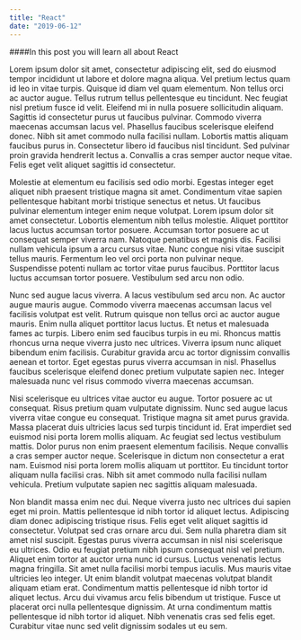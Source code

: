```yaml
---
title: "React"
date: "2019-06-12"
---
```


####In this post you will learn all about React

Lorem ipsum dolor sit amet, consectetur adipiscing elit, sed do eiusmod tempor incididunt ut labore et dolore magna aliqua. Vel pretium lectus quam id leo in vitae turpis. Quisque id diam vel quam elementum. Non tellus orci ac auctor augue. Tellus rutrum tellus pellentesque eu tincidunt. Nec feugiat nisl pretium fusce id velit. Eleifend mi in nulla posuere sollicitudin aliquam. Sagittis id consectetur purus ut faucibus pulvinar. Commodo viverra maecenas accumsan lacus vel. Phasellus faucibus scelerisque eleifend donec. Nibh sit amet commodo nulla facilisi nullam. Lobortis mattis aliquam faucibus purus in. Consectetur libero id faucibus nisl tincidunt. Sed pulvinar proin gravida hendrerit lectus a. Convallis a cras semper auctor neque vitae. Felis eget velit aliquet sagittis id consectetur.

Molestie at elementum eu facilisis sed odio morbi. Egestas integer eget aliquet nibh praesent tristique magna sit amet. Condimentum vitae sapien pellentesque habitant morbi tristique senectus et netus. Ut faucibus pulvinar elementum integer enim neque volutpat. Lorem ipsum dolor sit amet consectetur. Lobortis elementum nibh tellus molestie. Aliquet porttitor lacus luctus accumsan tortor posuere. Accumsan tortor posuere ac ut consequat semper viverra nam. Natoque penatibus et magnis dis. Facilisi nullam vehicula ipsum a arcu cursus vitae. Nunc congue nisi vitae suscipit tellus mauris. Fermentum leo vel orci porta non pulvinar neque. Suspendisse potenti nullam ac tortor vitae purus faucibus. Porttitor lacus luctus accumsan tortor posuere. Vestibulum sed arcu non odio.

Nunc sed augue lacus viverra. A lacus vestibulum sed arcu non. Ac auctor augue mauris augue. Commodo viverra maecenas accumsan lacus vel facilisis volutpat est velit. Rutrum quisque non tellus orci ac auctor augue mauris. Enim nulla aliquet porttitor lacus luctus. Et netus et malesuada fames ac turpis. Libero enim sed faucibus turpis in eu mi. Rhoncus mattis rhoncus urna neque viverra justo nec ultrices. Viverra ipsum nunc aliquet bibendum enim facilisis. Curabitur gravida arcu ac tortor dignissim convallis aenean et tortor. Eget egestas purus viverra accumsan in nisl. Phasellus faucibus scelerisque eleifend donec pretium vulputate sapien nec. Integer malesuada nunc vel risus commodo viverra maecenas accumsan.

Nisi scelerisque eu ultrices vitae auctor eu augue. Tortor posuere ac ut consequat. Risus pretium quam vulputate dignissim. Nunc sed augue lacus viverra vitae congue eu consequat. Tristique magna sit amet purus gravida. Massa placerat duis ultricies lacus sed turpis tincidunt id. Erat imperdiet sed euismod nisi porta lorem mollis aliquam. Ac feugiat sed lectus vestibulum mattis. Dolor purus non enim praesent elementum facilisis. Neque convallis a cras semper auctor neque. Scelerisque in dictum non consectetur a erat nam. Euismod nisi porta lorem mollis aliquam ut porttitor. Eu tincidunt tortor aliquam nulla facilisi cras. Nibh sit amet commodo nulla facilisi nullam vehicula. Pretium vulputate sapien nec sagittis aliquam malesuada.

Non blandit massa enim nec dui. Neque viverra justo nec ultrices dui sapien eget mi proin. Mattis pellentesque id nibh tortor id aliquet lectus. Adipiscing diam donec adipiscing tristique risus. Felis eget velit aliquet sagittis id consectetur. Volutpat sed cras ornare arcu dui. Sem nulla pharetra diam sit amet nisl suscipit. Egestas purus viverra accumsan in nisl nisi scelerisque eu ultrices. Odio eu feugiat pretium nibh ipsum consequat nisl vel pretium. Aliquet enim tortor at auctor urna nunc id cursus. Luctus venenatis lectus magna fringilla. Sit amet nulla facilisi morbi tempus iaculis. Mus mauris vitae ultricies leo integer. Ut enim blandit volutpat maecenas volutpat blandit aliquam etiam erat. Condimentum mattis pellentesque id nibh tortor id aliquet lectus. Arcu dui vivamus arcu felis bibendum ut tristique. Fusce ut placerat orci nulla pellentesque dignissim. At urna condimentum mattis pellentesque id nibh tortor id aliquet. Nibh venenatis cras sed felis eget. Curabitur vitae nunc sed velit dignissim sodales ut eu sem.
